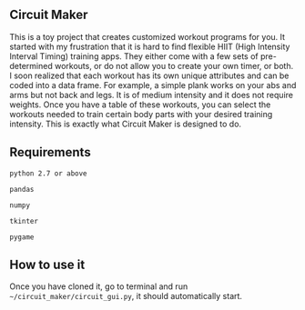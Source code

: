 ## Circuit Maker
This is a toy project that creates customized workout programs for you. It started with my frustration that it is hard to find flexible HIIT (High Intensity Interval Timing) training apps. They either come with a few sets of pre-determined workouts, or do not allow you to create your own timer, or both. I soon realized that each workout has its own unique attributes and can be coded into a data frame. For example, a simple plank works on your abs and arms but not back and legs. It is of medium intensity and it does not require weights. Once you have a table of these workouts, you can select the workouts needed to train certain body parts with your desired training intensity. This is exactly what Circuit Maker is designed to do. 

## Requirements
`python 2.7 or above`

`pandas`

`numpy`

`tkinter`

`pygame`

## How to use it
Once you have cloned it, go to terminal and run `~/circuit_maker/circuit_gui.py`, it should automatically start.
